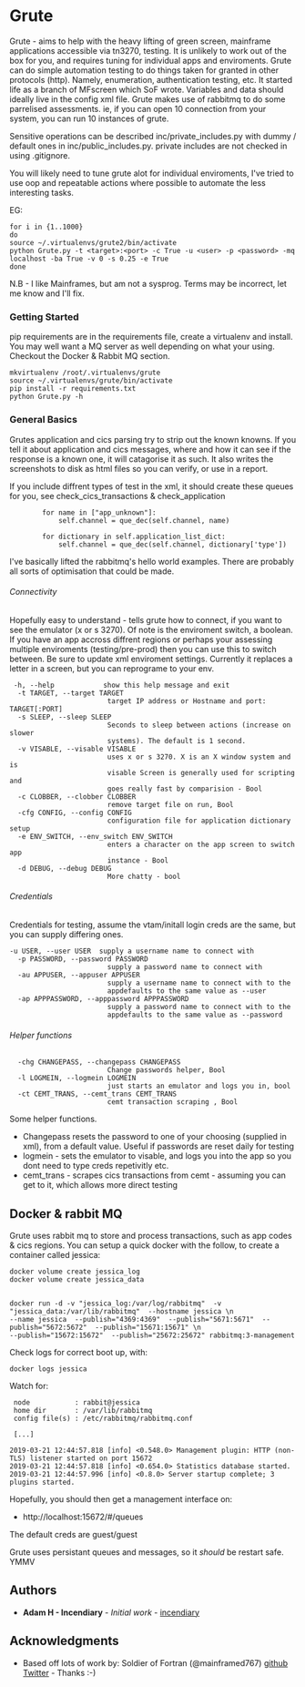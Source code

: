 # Grute

Grute - aims to help with the heavy lifting of green screen, mainframe applications accessible via tn3270,  testing.  It is unlikely to work out of the box for you, and requires tuning for individual apps and enviroments.  Grute can do simple automation testing to do things taken for granted in other protocols (http).  Namely, enumeration, authentication testing, etc.  It started life as a branch of MFscreen which SoF wrote.  Variables and data should ideally live in the config xml file.  Grute makes use of rabbitmq to do some parrelised assessments.  ie, if you can open 10 connection from your system, you can run 10 instances of grute.


Sensitive operations can be described  inc/private_includes.py with dummy / default ones in inc/public_includes.py.  private includes are not checked in using .gitignore.

You will likely need to tune grute alot for individual enviroments, I've tried to use oop and repeatable actions where possible to automate the less interesting tasks.  


EG:
```
for i in {1..1000}
do
source ~/.virtualenvs/grute2/bin/activate
python Grute.py -t <target>:<port> -c True -u <user> -p <password> -mq localhost -ba True -v 0 -s 0.25 -e True
done
```


N.B - I like Mainframes, but am not a sysprog.  Terms may be incorrect, let me know and I'll fix.

### Getting Started

pip requirements are in the requirements file, create a virtualenv and install.  You may well want a MQ server as well depending on what your using.  Checkout the Docker & Rabbit MQ section.

```
mkvirtualenv /root/.virtualenvs/grute
source ~/.virtualenvs/grute/bin/activate
pip install -r requirements.txt
python Grute.py -h
```

### General Basics

Grutes application and cics parsing try to strip out the known knowns.  If you tell it about application and cics messages,
where and how it can see if the response is a known one, it will catagorise it as such.  It also writes the screenshots to disk
as html files so you can verify, or use in a report.

If you include diffrent types of test in the xml, it should create these queues for you, see check_cics_transactions &
check_application

```
        for name in ["app_unknown"]:
            self.channel = que_dec(self.channel, name)

        for dictionary in self.application_list_dict:
            self.channel = que_dec(self.channel, dictionary['type'])
```

I've basically lifted the rabbitmq's hello world examples.  There are probably all sorts of optimisation that could be made.

###### Connectivity

Hopefully easy to understand - tells grute how to connect, if you want to see the emulator (x or s 3270).  Of note is the enviroment switch, a boolean.  If you have an app accross diffrent regions or perhaps your assessing multiple enviroments (testing/pre-prod) then you can use this to switch between.  Be sure to update xml enviroment settings.  Currently it replaces a letter in a screen, but you can reprograme to your env.
```
 -h, --help            show this help message and exit
  -t TARGET, --target TARGET
                        target IP address or Hostname and port: TARGET[:PORT]
  -s SLEEP, --sleep SLEEP
                        Seconds to sleep between actions (increase on slower
                        systems). The default is 1 second.
  -v VISABLE, --visable VISABLE
                        uses x or s 3270. X is an X window system and is
                        visable Screen is generally used for scripting and
                        goes really fast by comparision - Bool
  -c CLOBBER, --clobber CLOBBER
                        remove target file on run, Bool
  -cfg CONFIG, --config CONFIG
                        configuration file for application dictionary setup
  -e ENV_SWITCH, --env_switch ENV_SWITCH
                        enters a character on the app screen to switch app
                        instance - Bool
  -d DEBUG, --debug DEBUG
                        More chatty - bool
```


###### Credentials

Credentials for testing, assume the vtam/initall login creds are the same, but you can supply differing ones.

```
-u USER, --user USER  supply a username name to connect with
  -p PASSWORD, --password PASSWORD
                        supply a password name to connect with
  -au APPUSER, --appuser APPUSER
                        supply a username name to connect with to the
                        appdefaults to the same value as --user
  -ap APPPASSWORD, --apppassword APPPASSWORD
                        supply a password name to connect with to the
                        appdefaults to the same value as --password
```

###### Helper functions

```
  -chg CHANGEPASS, --changepass CHANGEPASS
                        Change passwords helper, Bool
  -l LOGMEIN, --logmein LOGMEIN
                        just starts an emulator and logs you in, bool
  -ct CEMT_TRANS, --cemt_trans CEMT_TRANS
                        cemt transaction scraping , Bool
```

Some helper functions.
- Changepass resets the password to one of your choosing (supplied in xml), from a default value.  Useful if passwords are reset daily for testing
- logmein - sets the emulator to visable, and logs you into the app so you dont need to type creds repetivitly etc.
- cemt_trans - scrapes cics transactions from cemt - assuming you can get to it, which allows more direct testing



## Docker & rabbit MQ

Grute uses rabbit mq to store and process transactions, such as app codes & cics regions.  You can setup a quick docker
with the follow, to create a container called jessica:

```
docker volume create jessica_log
docker volume create jessica_data


docker run -d -v "jessica_log:/var/log/rabbitmq"  -v "jessica_data:/var/lib/rabbitmq"  --hostname jessica \n
--name jessica  --publish="4369:4369"  --publish="5671:5671"  --publish="5672:5672"  --publish="15671:15671" \n
--publish="15672:15672"  --publish="25672:25672" rabbitmq:3-management
```

Check logs for correct boot up, with:

```
docker logs jessica
```

Watch for:
```
 node           : rabbit@jessica
 home dir       : /var/lib/rabbitmq
 config file(s) : /etc/rabbitmq/rabbitmq.conf

 [...]

2019-03-21 12:44:57.818 [info] <0.548.0> Management plugin: HTTP (non-TLS) listener started on port 15672
2019-03-21 12:44:57.818 [info] <0.654.0> Statistics database started.
2019-03-21 12:44:57.996 [info] <0.8.0> Server startup complete; 3 plugins started.
```

Hopefully, you should then get a management interface on:

- http://localhost:15672/#/queues

The default creds are guest/guest

Grute uses persistant queues and messages, so it *should* be restart safe.  YMMV




## Authors

* **Adam H - Incendiary** - *Initial work* - [incendiary](https://github.com/incendiary)

## Acknowledgments

* Based off lots of work by: Soldier of Fortran (@mainframed767) [github](https://github.com/mainframed) [Twitter](https://twitter.com/mainframed767) - Thanks :-)

